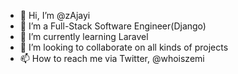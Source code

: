 - 👋 Hi, I’m @zAjayi
- 👀 I’m a Full-Stack Software Engineer(Django)
- 🌱 I’m currently learning Laravel
- 💞️ I’m looking to collaborate on all kinds of projects
- 📫 How to reach me via Twitter, @whoiszemi

<!---
zAjayi/zAjayi is a ✨ special ✨ repository because its `README.md` (this file) appears on your GitHub profile.
You can click the Preview link to take a look at your changes.
--->
